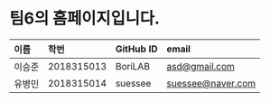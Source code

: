# 팀6의 홈페이지입니다.

| 이름 | 학번 | GitHub ID | email |
|:---|:---|:---|:---|
|이승준|2018315013|BoriLAB|asd@gmail.com|
| 유병민 | 2018315014 | suessee | suessee@naver.com|
